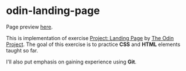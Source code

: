 # odin-landing-page

Page preview [here](https://oskarwalichniewicz.github.io/odin-landing-page/).

This is implementation of exercise [Project: Landing Page](https://www.theodinproject.com/paths/foundations/courses/foundations/lessons/landing-page) by [The Odin Project](https://www.theodinproject.com). The goal of this exercise is to practice **CSS** and **HTML** elements taught so far.

I'll also put emphasis on gaining experience using **Git**.
